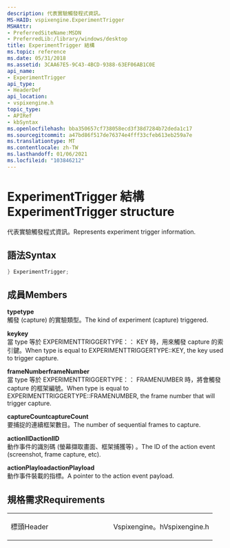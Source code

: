 ```yaml
---
description: 代表實驗觸發程式資訊。
MS-HAID: vspixengine.ExperimentTrigger
MSHAttr:
- PreferredSiteName:MSDN
- PreferredLib:/library/windows/desktop
title: ExperimentTrigger 結構
ms.topic: reference
ms.date: 05/31/2018
ms.assetid: 3CAA67E5-9C43-4BCD-9388-63EF06AB1C0E
api_name:
- ExperimentTrigger
api_type:
- HeaderDef
api_location:
- vspixengine.h
topic_type:
- APIRef
- kbSyntax
ms.openlocfilehash: bba350657cf738058ecd3f38d7284b72deda1c17
ms.sourcegitcommit: a47bd86f517de76374e4fff33cfeb613eb259a7e
ms.translationtype: MT
ms.contentlocale: zh-TW
ms.lasthandoff: 01/06/2021
ms.locfileid: "103846212"
---
```

# <a name="span-idvspixengineexperimenttriggerspanexperimenttrigger-structure"></a><span data-ttu-id="e9450-103"><span id="vspixengine.experimenttrigger"></span>ExperimentTrigger 結構</span><span class="sxs-lookup"><span data-stu-id="e9450-103"><span id="vspixengine.experimenttrigger"></span>ExperimentTrigger structure</span></span>

<span data-ttu-id="e9450-104">代表實驗觸發程式資訊。</span><span class="sxs-lookup"><span data-stu-id="e9450-104">Represents experiment trigger information.</span></span>

## <a name="syntax"></a><span data-ttu-id="e9450-105">語法</span><span class="sxs-lookup"><span data-stu-id="e9450-105">Syntax</span></span>


```C++
} ExperimentTrigger;
```

## <a name="members"></a><span data-ttu-id="e9450-106">成員</span><span class="sxs-lookup"><span data-stu-id="e9450-106">Members</span></span>

<span data-ttu-id="e9450-107">**type**</span><span class="sxs-lookup"><span data-stu-id="e9450-107">**type**</span></span>  
<span data-ttu-id="e9450-108">觸發 (capture) 的實驗類型。</span><span class="sxs-lookup"><span data-stu-id="e9450-108">The kind of experiment (capture) triggered.</span></span>

<span data-ttu-id="e9450-109">**key**</span><span class="sxs-lookup"><span data-stu-id="e9450-109">**key**</span></span>  
<span data-ttu-id="e9450-110">當 type 等於 EXPERIMENTTRIGGERTYPE：： KEY 時，用來觸發 capture 的索引鍵。</span><span class="sxs-lookup"><span data-stu-id="e9450-110">When type is equal to EXPERIMENTTRIGGERTYPE::KEY, the key used to trigger capture.</span></span>

<span data-ttu-id="e9450-111">**frameNumber**</span><span class="sxs-lookup"><span data-stu-id="e9450-111">**frameNumber**</span></span>  
<span data-ttu-id="e9450-112">當 type 等於 EXPERIMENTTRIGGERTYPE：： FRAMENUMBER 時，將會觸發 capture 的框架編號。</span><span class="sxs-lookup"><span data-stu-id="e9450-112">When type is equal to EXPERIMENTTRIGGERTYPE::FRAMENUMBER, the frame number that will trigger capture.</span></span>

<span data-ttu-id="e9450-113">**captureCount**</span><span class="sxs-lookup"><span data-stu-id="e9450-113">**captureCount**</span></span>  
<span data-ttu-id="e9450-114">要捕捉的連續框架數目。</span><span class="sxs-lookup"><span data-stu-id="e9450-114">The number of sequential frames to capture.</span></span>

<span data-ttu-id="e9450-115">**actionIID**</span><span class="sxs-lookup"><span data-stu-id="e9450-115">**actionIID**</span></span>  
<span data-ttu-id="e9450-116">動作事件的識別碼 (螢幕擷取畫面、框架捕獲等) 。</span><span class="sxs-lookup"><span data-stu-id="e9450-116">The ID of the action event (screenshot, frame capture, etc).</span></span>

<span data-ttu-id="e9450-117">**actionPlayload**</span><span class="sxs-lookup"><span data-stu-id="e9450-117">**actionPlayload**</span></span>  
<span data-ttu-id="e9450-118">動作事件裝載的指標。</span><span class="sxs-lookup"><span data-stu-id="e9450-118">A pointer to the action event payload.</span></span>

## <a name="requirements"></a><span data-ttu-id="e9450-119">規格需求</span><span class="sxs-lookup"><span data-stu-id="e9450-119">Requirements</span></span>

<table><colgroup><col style="width: 50%" /><col style="width: 50%" /></colgroup><tbody><tr class="odd"><td><p><span data-ttu-id="e9450-120">標頭</span><span class="sxs-lookup"><span data-stu-id="e9450-120">Header</span></span></p></td><td><span data-ttu-id="e9450-121">Vspixengine。h</span><span class="sxs-lookup"><span data-stu-id="e9450-121">Vspixengine.h</span></span></td></tr></tbody></table>

 

 



